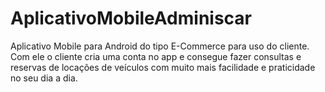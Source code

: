 # AplicativoMobileAdminiscar
Aplicativo Mobile para Android do tipo E-Commerce para uso do cliente. Com ele o cliente cria uma conta no app e consegue fazer consultas e reservas de locações de veículos com muito mais facilidade e praticidade no seu dia a dia.
